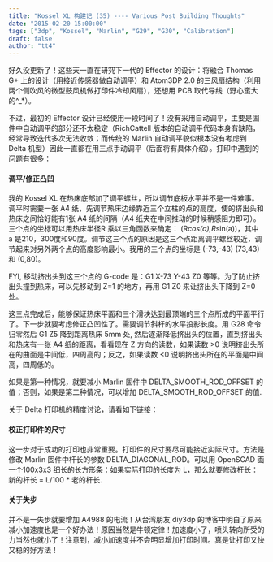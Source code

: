 ```yaml
---
title: "Kossel XL 构建记 (35) ---- Various Post Building Thoughts"  
date: "2015-02-20 15:00:00"
tags: ["3dp", "Kossel", "Marlin", "G29", "G30", "Calibration"]
draft: false
author: "tt4"
---
```


好久没更新了！这些天一直在研究下一代的 Effector 的设计：将融合 Thomas G+ 上的设计（用接近传感器做自动调平）和 Atom3DP 2.0 的三风扇结构（利用两个侧吹风的微型鼓风机做打印件冷却风扇），还想用 PCB 取代导线（野心蛮大的^_*）。

不过，最初的 Effector 设计已经使用一段时间了！没有采用自动调平，主要是固件中自动调平的部分还不太稳定（RichCattell 版本的自动调平代码本身有缺陷，经常导致迭代多次无法收敛；而传统的 Marlin 自动调平貌似根本没有考虑到 Delta 机型）因此一直都在用三点手动调平（后面将有具体介绍）。打印中遇到的问题有很多：

#### 调平/修正凸凹


我的 Kossel XL 在热床底部加了调平螺丝，所以调节底板水平并不是一件难事。调平时需要一张 A4 纸，先调节热床边缘靠近三个立柱的点的高度，使的挤出头和热床之间恰好能有1张 A4 纸的间隔（A4 纸夹在中间推动的时候稍感阻力即可）。三个点的坐标可以用热床半径R 乘以三角函数来确定：
(R*cos(a),R*sin(a))，其中 a 是210，300度和90度。调节这三个点的原因是这三个点距离调平螺丝较近，调节起来对另外两个点的高度影响最小。我用的三个点的坐标是 (-73,-43) (73,43) 和 (0,80)。

FYI, 移动挤出头到这三个点的 G-code 是：G1 X-73 Y-43 Z0 等等。为了防止挤出头撞到热床，可以先移动到 Z=1 的地方，再用 G1 Z0 来让挤出头下降到 Z=0 处。


这三点完成后，能够保证热床平面和三个滑块达到最顶端的三个点所成的平面平行了。下一步就要考虑修正凸凹性了。需要调节斜杆的水平投影长度。用 G28 命令归零然后 G1 Z5 降到距离热床 5mm 处, 然后逐渐降低挤出头的位置，直到挤出头和热床有一张 A4 纸的距离，看看现在 Z 方向的读数，如果读数 >0 说明挤出头所在的曲面是中间低，四周高的；反之，如果读数 <0 说明挤出头所在的平面是中间高，四周低的。


如果是第一种情况，就要减小 Marlin 固件中 DELTA_SMOOTH_ROD_OFFSET 的值；否则，如果是第二种情况，可以增加 DELTA_SMOOTH_ROD_OFFSET 的值.

关于 Delta 打印机的精度讨论，请看如下链接：

#### 校正打印件的尺寸

这一步对于成功的打印也非常重要。打印件的尺寸要尽可能接近实际尺寸。方法是修改 Marlin 固件中杆长的参数 DELTA_DIAGONAL_ROD。可以用 OpenSCAD 画一个100x3x3 细长的长方形条：如果实际打印的长度为 L，那么就要修改杆长：新的杆长 = L/100 * 老的杆长.

#### 关于失步

并不是一失步就要增加 A4988 的电流！从台湾朋友 diy3dp 的博客中明白了原来减小加速度也是一个好办法！原因当然是牛顿定律！加速度小了，喷头转向所受的力当然也就小了！注意到，减小加速度并不会明显增加打印时间。真是让打印又快又稳的好方法！
